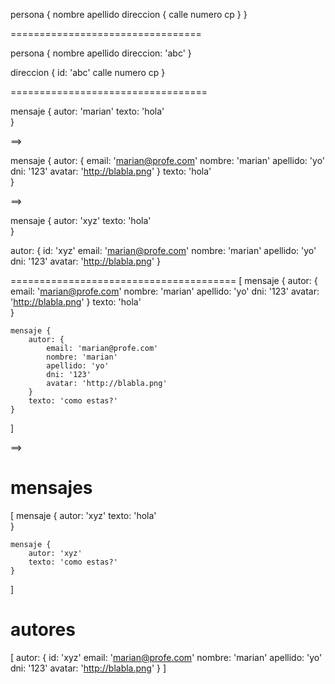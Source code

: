 persona {
    nombre
    apellido
    direccion {
        calle
        numero
        cp
    }
}


=================================

persona {
    nombre
    apellido
    direccion: 'abc'
}

direccion {
    id: 'abc'
    calle
    numero
    cp
}

==================================

mensaje {
    autor: 'marian'
    texto: 'hola'    
}

==>

mensaje {
    autor: {
        email: 'marian@profe.com'
        nombre: 'marian'
        apellido: 'yo'
        dni: '123'
        avatar: 'http://blabla.png'
    }
    texto: 'hola'    
}

==>

mensaje {
    autor: 'xyz'
    texto: 'hola'    
}

autor: {
    id: 'xyz'
    email: 'marian@profe.com'
    nombre: 'marian'
    apellido: 'yo'
    dni: '123'
    avatar: 'http://blabla.png'
}

=======================================
[
    mensaje {
        autor: {
            email: 'marian@profe.com'
            nombre: 'marian'
            apellido: 'yo'
            dni: '123'
            avatar: 'http://blabla.png'
        }
        texto: 'hola'    
    }

    mensaje {
        autor: {
            email: 'marian@profe.com'
            nombre: 'marian'
            apellido: 'yo'
            dni: '123'
            avatar: 'http://blabla.png'
        }
        texto: 'como estas?'    
    }
]

==>

# mensajes
[
    mensaje {
        autor: 'xyz'
        texto: 'hola'    
    }

    mensaje {
        autor: 'xyz'
        texto: 'como estas?'    
    }
]

# autores
[
    autor: {
        id: 'xyz'
        email: 'marian@profe.com'
        nombre: 'marian'
        apellido: 'yo'
        dni: '123'
        avatar: 'http://blabla.png'
    }
]